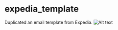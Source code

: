 # expedia_template
Duplicated an email template from Expedia.
![Alt text](http://s10.postimg.org/9l86ruwcp/expedia1.png "Top Screenshot")
